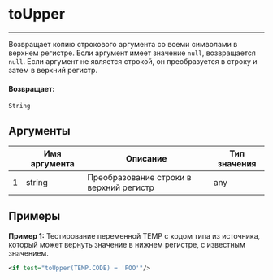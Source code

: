 # toUpper

---

Возвращает копию строкового аргумента со всеми символами в верхнем регистре.
Если аргумент имеет значение `null`, возвращается `null`.
Если аргумент не является строкой, он преобразуется в строку и затем в верхний регистр.

#### Возвращает:

`String`

## Аргументы

|  | Имя аргумента | Описание | Тип значения |
| --- | --- | --- | --- |
| 1 | string | Преобразование строки в верхний регистр | any |

## Примеры

**Пример 1:** Тестирование переменной TEMP с кодом типа из источника, который может вернуть значение в нижнем регистре, с известным значением.
```xml
<if test="toUpper(TEMP.CODE) = 'FOO'"/>
```

